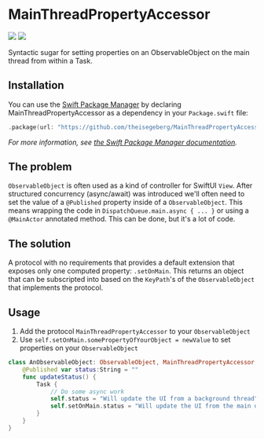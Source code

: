 # MainThreadPropertyAccessor

<p>
<img src="https://img.shields.io/badge/Platform%20Compatibility-iOS%20%7C%C2%A0macOS%20%7C%C2%A0iPadOS-green" />
<img src="https://img.shields.io/badge/Swift%20Compatibility-5.7-green" />
</p>


Syntactic sugar for setting properties on an ObservableObject on the main thread from within a Task.

## Installation

You can use the [Swift Package Manager](https://github.com/apple/swift-package-manager) by declaring MainThreadPropertyAccessor as a dependency in your `Package.swift` file:

```swift
.package(url: "https://github.com/theisegeberg/MainThreadPropertyAccessor", from: "0.1.0")
```

*For more information, see [the Swift Package Manager documentation](https://github.com/apple/swift-package-manager/tree/master/Documentation).*

## The problem

`ObservableObject` is often used as a kind of controller for SwiftUI `View`. After structured concurrency (async/await) was introduced we'll often need to set the value of a `@Published` property inside of a `ObservableObject`. This means wrapping the code in `DispatchQueue.main.async { ... }` or using a `@MainActor` annotated method. This can be done, but it's a lot of code.

## The solution

A protocol with no requirements that provides a default extension that exposes only one computed property: `.setOnMain`. This returns an object that can be subscripted into based on the `KeyPath`'s of the `ObservableObject` that implements the protocol.

## Usage

1. Add the protocol `MainThreadPropertyAccessor` to your `ObservableObject`
2. Use `self.setOnMain.somePropertyOfYourObject = newValue` to set properties on your `ObservableObject`

```swift
class AnObservableObject: ObservableObject, MainThreadPropertyAccessor {
    @Published var status:String = ""
    func updateStatus() {
        Task {
            // Do some async work
            self.status = "Will update the UI from a background thread" // Warning!
            self.setOnMain.status = "Will update the UI from the main dispatch queue" // 😘
        }
    }
}
```
